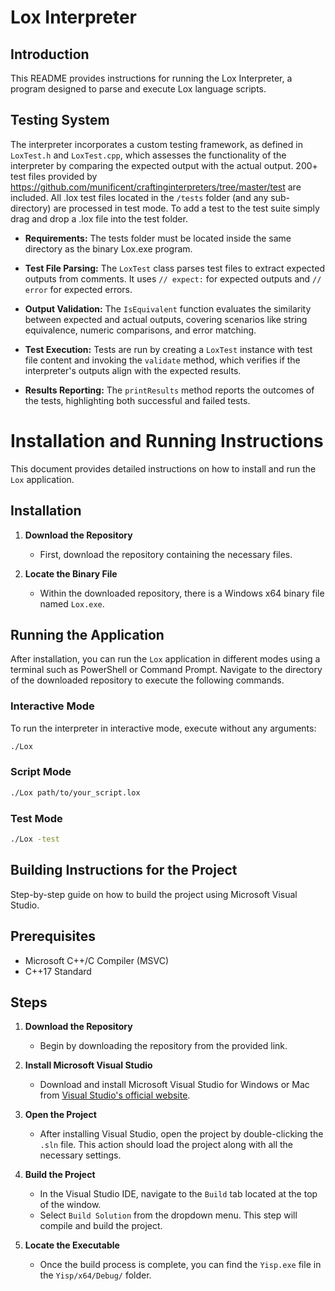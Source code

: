 # Lox Interpreter

## Introduction
This README provides instructions for running the Lox Interpreter, a program designed to parse and execute Lox language scripts.

## Testing System

The interpreter incorporates a custom testing framework, as defined in `LoxTest.h` and `LoxTest.cpp`, which assesses the functionality of the interpreter by comparing the expected output with the actual output.
200+ test files provided by https://github.com/munificent/craftinginterpreters/tree/master/test are included. All .lox test files located in the `/tests` folder (and any sub-directory) are processed in test mode. To add a test to the test suite simply drag and drop a .lox file
into the test folder.

- **Requirements:** The tests folder must be located inside the same directory as the binary Lox.exe program.
  
- **Test File Parsing:** The `LoxTest` class parses test files to extract expected outputs from comments. It uses `// expect:` for expected outputs and `// error` for expected errors.

- **Output Validation:** The `IsEquivalent` function evaluates the similarity between expected and actual outputs, covering scenarios like string equivalence, numeric comparisons, and error matching.

- **Test Execution:** Tests are run by creating a `LoxTest` instance with test file content and invoking the `validate` method, which verifies if the interpreter's outputs align with the expected results.

- **Results Reporting:** The `printResults` method reports the outcomes of the tests, highlighting both successful and failed tests.


# Installation and Running Instructions

This document provides detailed instructions on how to install and run the `Lox` application.

## Installation

1. **Download the Repository**
   - First, download the repository containing the necessary files.

2. **Locate the Binary File**
   - Within the downloaded repository, there is a Windows x64 binary file named `Lox.exe`.

## Running the Application

After installation, you can run the `Lox` application in different modes using a terminal such as PowerShell or Command Prompt. Navigate to the directory of the downloaded repository to execute the following commands.


### Interactive Mode

To run the interpreter in interactive mode, execute without any arguments:
```bash
./Lox
```
### Script Mode
```bash
./Lox path/to/your_script.lox
```

### Test Mode 
```bash
./Lox -test
```

## Building Instructions for the Project
 Step-by-step guide on how to build the project using Microsoft Visual Studio.

## Prerequisites

- Microsoft C++/C Compiler (MSVC)
- C++17 Standard

## Steps

1. **Download the Repository**
   - Begin by downloading the repository from the provided link.

2. **Install Microsoft Visual Studio**
   - Download and install Microsoft Visual Studio for Windows or Mac from [Visual Studio's official website](https://visualstudio.microsoft.com/).

3. **Open the Project**
   - After installing Visual Studio, open the project by double-clicking the `.sln` file. This action should load the project along with all the necessary settings.

4. **Build the Project**
   - In the Visual Studio IDE, navigate to the `Build` tab located at the top of the window.
   - Select `Build Solution` from the dropdown menu. This step will compile and build the project.

5. **Locate the Executable**
   - Once the build process is complete, you can find the `Yisp.exe` file in the `Yisp/x64/Debug/` folder.
